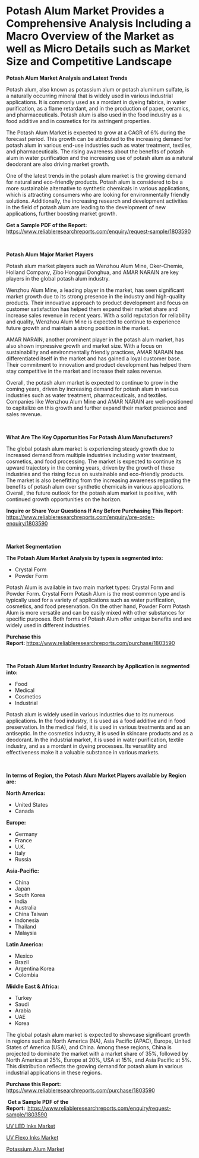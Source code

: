 <p><h1>Potash Alum Market Provides a Comprehensive Analysis Including a Macro Overview of the Market as well as Micro Details such as Market Size and Competitive Landscape</h1></p><p><strong>Potash Alum Market Analysis and Latest Trends</strong></p>
<p><p>Potash alum, also known as potassium alum or potash aluminum sulfate, is a naturally occurring mineral that is widely used in various industrial applications. It is commonly used as a mordant in dyeing fabrics, in water purification, as a flame retardant, and in the production of paper, ceramics, and pharmaceuticals. Potash alum is also used in the food industry as a food additive and in cosmetics for its astringent properties.</p><p>The Potash Alum Market is expected to grow at a CAGR of 6% during the forecast period. This growth can be attributed to the increasing demand for potash alum in various end-use industries such as water treatment, textiles, and pharmaceuticals. The rising awareness about the benefits of potash alum in water purification and the increasing use of potash alum as a natural deodorant are also driving market growth.</p><p>One of the latest trends in the potash alum market is the growing demand for natural and eco-friendly products. Potash alum is considered to be a more sustainable alternative to synthetic chemicals in various applications, which is attracting consumers who are looking for environmentally friendly solutions. Additionally, the increasing research and development activities in the field of potash alum are leading to the development of new applications, further boosting market growth.</p></p>
<p><strong>Get a Sample PDF of the Report:&nbsp;</strong> <a href="https://www.reliableresearchreports.com/enquiry/request-sample/1803590">https://www.reliableresearchreports.com/enquiry/request-sample/1803590</a></p>
<p>&nbsp;</p>
<p><strong>Potash Alum Major Market Players</strong></p>
<p><p>Potash alum market players such as Wenzhou Alum Mine, Oker-Chemie, Holland Company, Zibo Honggui Donghua, and AMAR NARAIN are key players in the global potash alum industry.</p><p>Wenzhou Alum Mine, a leading player in the market, has seen significant market growth due to its strong presence in the industry and high-quality products. Their innovative approach to product development and focus on customer satisfaction has helped them expand their market share and increase sales revenue in recent years. With a solid reputation for reliability and quality, Wenzhou Alum Mine is expected to continue to experience future growth and maintain a strong position in the market.</p><p>AMAR NARAIN, another prominent player in the potash alum market, has also shown impressive growth and market size. With a focus on sustainability and environmentally friendly practices, AMAR NARAIN has differentiated itself in the market and has gained a loyal customer base. Their commitment to innovation and product development has helped them stay competitive in the market and increase their sales revenue.</p><p>Overall, the potash alum market is expected to continue to grow in the coming years, driven by increasing demand for potash alum in various industries such as water treatment, pharmaceuticals, and textiles. Companies like Wenzhou Alum Mine and AMAR NARAIN are well-positioned to capitalize on this growth and further expand their market presence and sales revenue.</p></p>
<p>&nbsp;</p>
<p><strong>What Are The Key Opportunities For Potash Alum Manufacturers?</strong></p>
<p><p>The global potash alum market is experiencing steady growth due to increased demand from multiple industries including water treatment, cosmetics, and food processing. The market is expected to continue its upward trajectory in the coming years, driven by the growth of these industries and the rising focus on sustainable and eco-friendly products. The market is also benefitting from the increasing awareness regarding the benefits of potash alum over synthetic chemicals in various applications. Overall, the future outlook for the potash alum market is positive, with continued growth opportunities on the horizon.</p></p>
<p><strong>Inquire or Share Your Questions If Any Before Purchasing This Report:</strong> <a href="https://www.reliableresearchreports.com/enquiry/pre-order-enquiry/1803590">https://www.reliableresearchreports.com/enquiry/pre-order-enquiry/1803590</a></p>
<p>&nbsp;</p>
<p><strong>Market Segmentation</strong></p>
<p><strong>The Potash Alum Market Analysis by types is segmented into:</strong></p>
<p><ul><li>Crystal Form</li><li>Powder Form</li></ul></p>
<p><p>Potash Alum is available in two main market types: Crystal Form and Powder Form. Crystal Form Potash Alum is the most common type and is typically used for a variety of applications such as water purification, cosmetics, and food preservation. On the other hand, Powder Form Potash Alum is more versatile and can be easily mixed with other substances for specific purposes. Both forms of Potash Alum offer unique benefits and are widely used in different industries.</p></p>
<p><strong>Purchase this Report:&nbsp;</strong><a href="https://www.reliableresearchreports.com/purchase/1803590">https://www.reliableresearchreports.com/purchase/1803590</a></p>
<p>&nbsp;</p>
<p><strong>The Potash Alum Market Industry Research by Application is segmented into:</strong></p>
<p><ul><li>Food</li><li>Medical</li><li>Cosmetics</li><li>Industrial</li></ul></p>
<p><p>Potash alum is widely used in various industries due to its numerous applications. In the food industry, it is used as a food additive and in food preservation. In the medical field, it is used in various treatments and as an antiseptic. In the cosmetics industry, it is used in skincare products and as a deodorant. In the industrial market, it is used in water purification, textile industry, and as a mordant in dyeing processes. Its versatility and effectiveness make it a valuable substance in various markets.</p></p>
<p>&nbsp;</p>
<p><strong>In terms of Region, the Potash Alum Market Players available by Region are:</strong></p>
<p>
    <p> <strong> North America: </strong>
        <ul>
            <li>United States</li>
            <li>Canada</li>
        </ul>
        </p> 
    <p> <strong> Europe: </strong>
        <ul>
            <li>Germany</li>
            <li>France</li>
            <li>U.K.</li>
            <li>Italy</li>
            <li>Russia</li>
        </ul>
        </p> 
    <p> <strong> Asia-Pacific: </strong>
        <ul>
            <li>China</li>
            <li>Japan</li>
            <li>South Korea</li>
            <li>India</li>
            <li>Australia</li>
            <li>China Taiwan</li>
            <li>Indonesia</li>
            <li>Thailand</li>
            <li>Malaysia</li>
        </ul>
        </p> 
    <p> <strong> Latin America: </strong>
        <ul>
            <li>Mexico</li>
            <li>Brazil</li>
            <li>Argentina Korea</li>
            <li>Colombia</li>
        </ul>
        </p> 
    <p> <strong> Middle East & Africa: </strong>
        <ul>
            <li>Turkey</li>
            <li>Saudi</li>
            <li>Arabia</li>
            <li>UAE</li>
            <li>Korea</li>
        </ul>
    </p>
    </p>
<p><p>The global potash alum market is expected to showcase significant growth in regions such as North America (NA), Asia Pacific (APAC), Europe, United States of America (USA), and China. Among these regions, China is projected to dominate the market with a market share of 35%, followed by North America at 25%, Europe at 20%, USA at 15%, and Asia Pacific at 5%. This distribution reflects the growing demand for potash alum in various industrial applications in these regions.</p></p>
<p><strong>Purchase this Report: </strong><a href="https://www.reliableresearchreports.com/purchase/1803590">https://www.reliableresearchreports.com/purchase/1803590</a></p>
<p>&nbsp;<strong>Get a Sample PDF of the Report:&nbsp;&nbsp;</strong><a href="https://www.reliableresearchreports.com/enquiry/request-sample/1803590">https://www.reliableresearchreports.com/enquiry/request-sample/1803590</a></p>
<p><strong></strong></p>
<p><p><a href="https://github.com/bobicer/Market-Research-Report-List-2/blob/main/uv-led-inks-market.md">UV LED Inks Market</a></p><p><a href="https://github.com/globismark/Market-Research-Report-List-2/blob/main/uv-flexo-inks-market.md">UV Flexo Inks Market</a></p><p><a href="https://github.com/timeliteaut/Market-Research-Report-List-1/blob/main/potassium-alum-market.md">Potassium Alum Market</a></p></p>